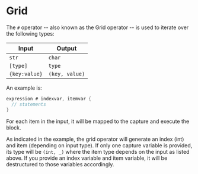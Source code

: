 # Grid

The `#` operator -- also known as the Grid operator -- is used to iterate over the following types:

| Input | Output |
|-------|--------|
|`str`|`char`|
|`[type]`|`type`|
|`{key:value}`|`(key, value)`|

An example is:

```go
expression # indexvar, itemvar {
  // statements
}
```

For each item in the input, it will be mapped to the capture and execute the block.

As indicated in the example, the grid operator will generate an index (int) and item (depending on input type). If only one capture variable is provided, its type will be `(int, _)` where the item type depends on the input as listed above. If you provide an index variable and item variable, it will be destructured to those variables accordingly.

